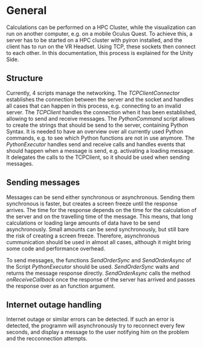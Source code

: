 # General

Calculations can be performed on a HPC Cluster, while the visualization can run on another computer, e.g. on a mobile Oculus Quest. To achieve this, a server has to be started on a HPC cluster with pyiron installed, and the client has to run on the VR Headset. Using TCP, these sockets then connect to each other. In this documentation, this process is explained for the Unity Side.

## Structure

Currently, 4 scripts manage the networking. The _TCPClientConnector_ establishes the connection between the server and the socket and handles all cases that can happen in this process, e.g. connecting to an invalid server. The _TCPClient_ handles the connection when it has been established, allowing to send and receive messages. The _PythonCommand_ script allows to create the strings that should be send to the server, containing Python Syntax. It is needed to have an overview over all currently used Python commands, e.g. to see which Python functions are not in use anymore. The _PythonExecutor_ handles send and receive calls and handles events that should happen when a message is send, e.g. activating a loading message. It delegates the calls to the TCPClient, so it should be used when sending messages.

## Sending messages

Messages can be send either synchronous or asynchronous. Sending them synchronous is faster, but creates a screen freeze until the response arrives. The time for the response depends on the time for the calculation of the server and on the travelling time of the message. This means, that long calculations or loading large amounts of data have to be send asynchronously. Small amounts can be send synchronously, but still bare the risk of creating a screen freeze. Therefore, asynchronous cummunication should be used in almost all cases, although it might bring some code and performance overhead.

To send messages, the functions _SendOrderSync_ and _SendOrderAsync_ of the Script _PythonExecutor_ should be used. _SendOrderSync_ waits and returns the message response directly. _SendOrderAsync_ calls the method _onReceiveCallback_ once the response of the server has arrived and passes the response over as an function argument.

## Internet outage handling

Internet outage or similar errors can be detected. If such an error is detected, the programm will asynchronously try to reconnect every few seconds, and display a message to the user notifying him on the problem and the recconnection attempts.
